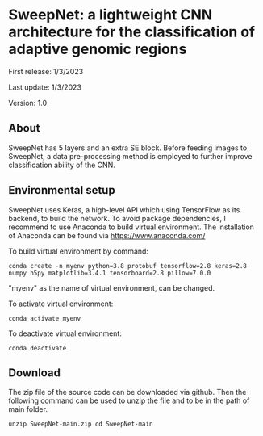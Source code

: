 # SweepNet: a lightweight CNN architecture for the classification of adaptive genomic regions

First release: 1/3/2023

Last update: 1/3/2023

Version: 1.0

## About
SweepNet has 5 layers and an extra SE block. Before feeding images to SweepNet, a data pre-processing method is employed to further improve classification ability of the CNN.

## Environmental setup
SweepNet uses Keras, a high-level API which using TensorFlow as its backend, to build the network. To avoid package dependencies, I recommend to use Anaconda to build virtual environment. The installation of Anaconda can be found via https://www.anaconda.com/

To build virtual environment by command:

``conda create -n myenv python=3.8 protobuf tensorflow=2.8 keras=2.8 numpy h5py matplotlib=3.4.1 tensorboard=2.8 pillow=7.0.0``

"myenv" as the name of virtual environment, can be changed.

To activate virtual environment:

``conda activate myenv``

To deactivate virtual environment:

``conda deactivate``

## Download
The zip file of the source code can be downloaded via github. Then the following command can be used to unzip the file and to be in the path of main folder.

``unzip SweepNet-main.zip
cd SweepNet-main``



